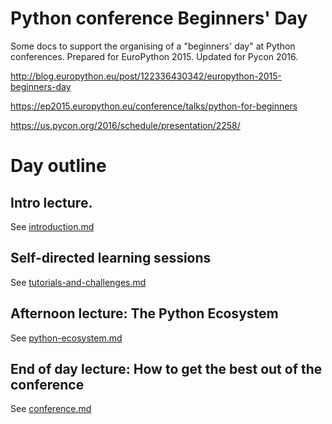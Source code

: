 # Python conference Beginners' Day

Some docs to support the organising of a "beginners' day" at Python
conferences.  Prepared for EuroPython 2015. Updated for Pycon 2016.

http://blog.europython.eu/post/122336430342/europython-2015-beginners-day

https://ep2015.europython.eu/conference/talks/python-for-beginners

https://us.pycon.org/2016/schedule/presentation/2258/


# Day outline

## Intro lecture.

See [introduction.md](introduction.md)

## Self-directed learning sessions

See [tutorials-and-challenges.md](tutorials-and-challenges.md)

## Afternoon lecture: The Python Ecosystem

See [python-ecosystem.md](python-ecosystem.md)

##  End of day lecture:  How to get the best out of the conference

See [conference.md](conference.md)
